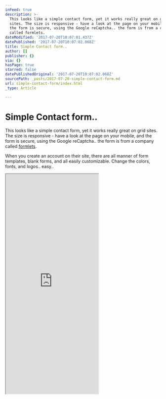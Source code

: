 ```yaml
---
inFeed: true
description: >-
  This looks like a simple contact form, yet it works really great on grid
  sites. The size is responsive - have a look at the page on your mobile, and
  the form is secure, using the Google reCaptcha.. the form is from a company
  called formlets. 
dateModified: '2017-07-20T10:07:01.437Z'
datePublished: '2017-07-20T10:07:02.068Z'
title: Simple Contact form..
author: []
publisher: {}
via: {}
hasPage: true
starred: false
datePublishedOriginal: '2017-07-20T10:07:02.068Z'
sourcePath: _posts/2017-07-20-simple-contact-form.md
url: simple-contact-form/index.html
_type: Article

---
```

# Simple Contact form..

This looks like a simple contact form, yet it works really great on grid sites. The size is responsive - have a look at the page on your mobile, and the form is secure, using the Google reCaptcha.. the form is from a company called [formlets][0]. 

When you create an account on their site, there are all manner of form templates, blank forms, and all easily customizable. Change the colors, fonts, and logos.. easy..

<iframe src="https://the-grid.github.io/ed-userhtml/?g=eJw1i0EKwjAQAL8SFvSm2XhRpFsvVoRe_YA2WxNsiGzW-n2hwePMME0c5Z7YRE8wZkkTa9lUB6bIQBBU3-Vo7b9uh5wWKFYv86vrD-dpF9y17272VE9S-fB6Jgdm4UcWz0KAYL7RayBwiCswgeMzKMEeEdrG1rn9AcvEMQ4" height="710" style=""></iframe>



[0]: https://formlets.com/
